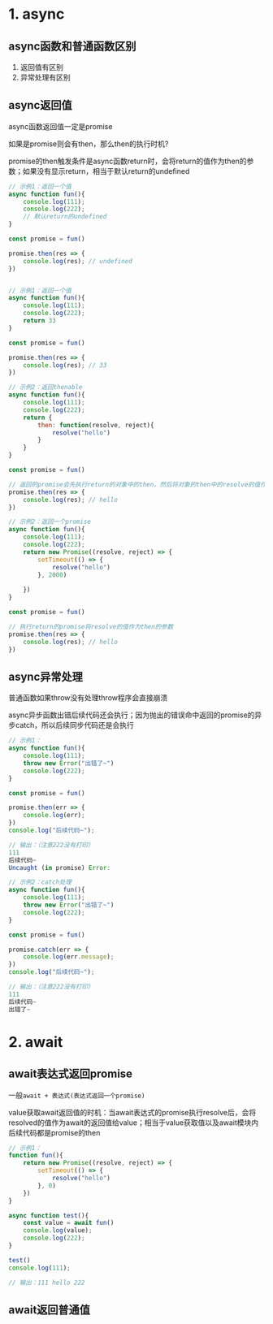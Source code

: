 # 1. async

## async函数和普通函数区别

1. 返回值有区别
2. 异常处理有区别

## async返回值

async函数返回值一定是promise

如果是promise则会有then，那么then的执行时机?

promise的then触发条件是async函数return时，会将return的值作为then的参数；如果没有显示return，相当于默认return的undefined

```js
// 示例1：返回一个值
async function fun(){
    console.log(111);
    console.log(222);
    // 默认return的undefined
}

const promise = fun()

promise.then(res => {
    console.log(res); // undefined
})


// 示例1：返回一个值
async function fun(){
    console.log(111);
    console.log(222);
    return 33
}

const promise = fun()

promise.then(res => {
    console.log(res); // 33
})
```

```js
// 示例2：返回thenable
async function fun(){
    console.log(111);
    console.log(222);
    return {
        then: function(resolve, reject){
            resolve("hello")
        }
    }
}

const promise = fun()

// 返回的promise会先执行return的对象中的then，然后将对象的then中的resolve的值作为promise的then的参数
promise.then(res => {
    console.log(res); // hello
})
```


```js
// 示例2：返回一个promise
async function fun(){
    console.log(111);
    console.log(222);
    return new Promise((resolve, reject) => {
        setTimeout(() => {
            resolve("hello")
        }, 2000)
       
    })
}

const promise = fun()

// 执行return的promise将resolve的值作为then的参数
promise.then(res => {
    console.log(res); // hello
})
```

## async异常处理



普通函数如果throw没有处理throw程序会直接崩溃

async异步函数出错后续代码还会执行；因为抛出的错误命中返回的promise的异步catch，所以后续同步代码还是会执行

```js
// 示例1：
async function fun(){
    console.log(111);
    throw new Error("出错了~")
    console.log(222);
}

const promise = fun()

promise.then(err => {
    console.log(err);
})
console.log("后续代码~");

// 输出：（注意222没有打印）
111
后续代码~
Uncaught (in promise) Error:
```


```js
// 示例2：catch处理
async function fun(){
    console.log(111);
    throw new Error("出错了~")
    console.log(222);
}

const promise = fun()

promise.catch(err => {
    console.log(err.message);
})
console.log("后续代码~");

// 输出：（注意222没有打印）
111
后续代码~
出错了~
```

# 2. await

## await表达式返回promise
一般`await + 表达式(表达式返回一个promise)`

value获取await返回值的时机：当await表达式的promise执行resolve后，会将resolved的值作为await的返回值给value；相当于value获取值以及await模块内后续代码都是promise的then

```js
// 示例1：
function fun(){
    return new Promise((resolve, reject) => {
        setTimeout(() => {
            resolve("hello")
        }, 0)
    })
}

async function test(){
    const value = await fun()
    console.log(value);
    console.log(222);
}

test()
console.log(111);

// 输出：111 hello 222
```

## await返回普通值
